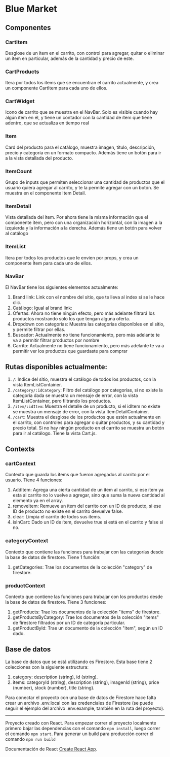 # Blue Market

## Componentes

### CartItem
Desglose de un ítem en el carrito, con control para agregar, quitar o eliminar un ítem en particular, además de la cantidad y precio de este.

### CartProducts
Itera por todos los ítems que se encuentran el carrito actualmente, y crea un componente CartItem para cada uno de ellos.

### CartWidget
Icono de carrito que se muestra en el NavBar. Solo es visible cuando hay algún ítem en él, y tiene un contador con la cantidad de ítem que tiene adentro, que se actualiza en tiempo real

### Item
Card del producto para el catálogo, muestra imagen, título, descripción, precio y categoría en un formato compacto. Además tiene un botón para ir a la vista detallada del producto.

### ItemCount
Grupo de inputs que permiten seleccionar una cantidad de productos que el usuario quiera agregar al carrito, y te la permite agregar con un botón.
Se muestra en el componente Item Detail.

### ItemDetail
Vista detallada del ítem. Por ahora tiene la misma información que el componente ítem, pero con una organización horizontal, con la imagen a la izquierda y la información a la derecha. Además tiene un botón para volver al catálogo

### ItemList
Itera por todos los productos que le envíen por props, y crea un componente Ítem para cada uno de ellos.

### NavBar
El NavBar tiene los siguientes elementos actualmente:
1. Brand link: Link con el nombre del sitio, que te lleva al index si se le hace clic.
2. Catálogo: Igual al brand link:
3. Ofertas: Ahora no tiene ningún efecto, pero más adelante filtrará los productos mostrando solo los que tengan alguna oferta.
4. Dropdown con categorías: Muestra las categorías disponibles en el sitio, y permite filtrar por ellas.
5. Buscador: Actualmente no tiene funcionamiento, pero más adelante te va a permitir filtrar productos por nombre
6. Carrito: Actualmente no tiene funcionamiento, pero más adelante te va a permitir ver los productos que guardaste para comprar

## Rutas disponibles actualmente:
1. `/`: Indice del sitio, muestra el catálogo de todos los productos, con la vista ItemListContainer.
2. `/category/:idCategory`: Filtro del catálogo por categorías, si no existe la categoría dada se muestra un mensaje de error, con la vista ItemListContainer, pero filtrando los productos.
3. `/item/:idItem`: Muestra el detalle de un producto, si el idItem no existe se muestra un mensaje de error, con la vista ItemDetailContainer.
4. `/cart`: Muestra el desglose de los productos que estén actualmente en el carrito, con controles para agregar o quitar productos, y su cantidad y precio total. Si no hay ningún producto en el carrito se muestra un botón para ir al catálogo. Tiene la vista Cart.js.

## Contexts

### cartContext
Contexto que guarda los ítems que fueron agregados al carrito por el usuario.
Tiene 4 funciones:
1. AddItem: Agrega una cierta cantidad de un ítem al carrito, si ese ítem ya esta al carrito no lo vuelve a agregar, sino que suma la nueva cantidad al elemento ya en el array.
2. removeItem: Remueve un ítem del carrito con un ID de producto, si ese ID de producto no existe en el carrito devuelve false.
3. clear: Limpia el carrito de todos sus ítems.
4. isInCart: Dado un ID de ítem, devuelve true si está en el carrito y false si no.

### categoryContext
Contexto que contiene las funciones para trabajar con las categorías desde la base de datos de firestore.
Tiene 1 función:
1. getCategories: Trae los documentos de la colección "category" de firestore.

### productContext
Contexto que contiene las funciones para trabajar con los productos desde la base de datos de firestore.
Tiene 3 funciones:
1. getProducts: Trae los documentos de la colección "items" de firestore.
2. getProductsByCategory: Trae los documentos de la colección "items" de firestore filtrados por un ID de categoría particular.
3. getProductById: Trae un documento de la colección "item", según un ID dado.

## Base de datos

La base de datos que se está utilizando es Firestore.
Esta base tiene 2 colecciones con la siguiente estructura:
1. category: description (string), id (string).
2. items: categoryId (string), description (string), imagenId (string), price (number), stock (number), title (string).

Para conectar el proyecto con una base de datos de Firestore hace falta crear un archivo .env.local con las credenciales de Firestore (se puede seguir el ejemplo del archivo .env.example, también en la ruta del proyecto).

---

Proyecto creado con React.
Para empezar correr el proyecto localmente primero bajar las dependencias con el comando `npm install`, luego correr el comando `npm start`.
Para generar un build para producción correr el comando `npm run build`

Documentación de React [Create React App](https://github.com/facebook/create-react-app).
